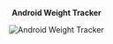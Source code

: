 <div align="center">
  <p><strong>Android Weight Tracker</strong></p>
  <img src="https://sheraadams.github.io/assets/img/3.jpg" alt="Android Weight Tracker">
</div>
